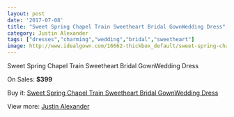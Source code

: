 ```yaml
---
layout: post
date: '2017-07-08'
title: "Sweet Spring Chapel Train Sweetheart Bridal GownWedding Dress"
category: Justin Alexander
tags: ["dresses","charming","wedding","bridal","sweetheart"]
image: http://www.idealgown.com/16662-thickbox_default/sweet-spring-chapel-train-sweetheart-bridal-gownwedding-dress.jpg
---
```

Sweet Spring Chapel Train Sweetheart Bridal GownWedding Dress

On Sales: **$399**
<a href="https://www.idealgown.com/en/justin-alexander/6631-sweet-spring-chapel-train-sweetheart-bridal-gownwedding-dress.html"><amp-img layout="responsive" width="600" height="600" src="//www.idealgown.com/16662-thickbox_default/sweet-spring-chapel-train-sweetheart-bridal-gownwedding-dress.jpg" alt="Sweet Spring Chapel Train Sweetheart Bridal GownWedding Dress 0" /></a>

Buy it: [Sweet Spring Chapel Train Sweetheart Bridal GownWedding Dress](https://www.idealgown.com/en/justin-alexander/6631-sweet-spring-chapel-train-sweetheart-bridal-gownwedding-dress.html "Sweet Spring Chapel Train Sweetheart Bridal GownWedding Dress")

View more: [Justin Alexander](https://www.idealgown.com/en/43-justin-alexander "Justin Alexander")